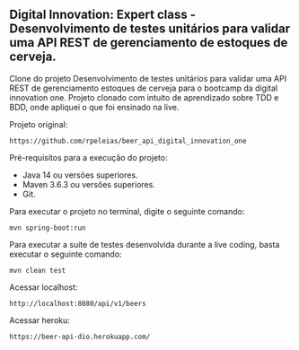 <h2>Digital Innovation: Expert class - Desenvolvimento de testes unitários para validar uma API REST de gerenciamento de estoques de cerveja.</h2>

Clone do projeto Desenvolvimento de testes unitários para validar uma API REST de gerenciamento estoques de cerveja para o bootcamp da digital innovation one.
Projeto clonado com intuito de aprendizado sobre TDD e BDD, onde apliquei o que foi ensinado na live.

Projeto original: 

```
https://github.com/rpeleias/beer_api_digital_innovation_one
```

Pré-requisitos para a execução do projeto:

* Java 14 ou versões superiores.
* Maven 3.6.3 ou versões superiores.
* Git.

Para executar o projeto no terminal, digite o seguinte comando:

```shell script
mvn spring-boot:run 
```

Para executar a suíte de testes desenvolvida durante a live coding, basta executar o seguinte comando:

```shell script
mvn clean test
```

Acessar localhost:

```
http://localhost:8080/api/v1/beers
```

Acessar heroku:
```
https://beer-api-dio.herokuapp.com/
```